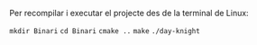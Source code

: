 Per recompilar i executar el projecte des de la terminal de Linux:

`mkdir Binari`
`cd Binari`
`cmake ..`
`make`
`./day-knight`
